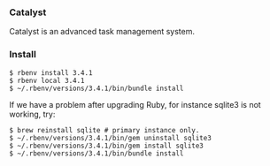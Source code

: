 ### Catalyst

Catalyst is an advanced task management system.

### Install

```
$ rbenv install 3.4.1
$ rbenv local 3.4.1
$ ~/.rbenv/versions/3.4.1/bin/bundle install
```

If we have a problem after upgrading Ruby, for instance sqlite3 is not working, try:

```
$ brew reinstall sqlite # primary instance only.
$ ~/.rbenv/versions/3.4.1/bin/gem uninstall sqlite3
$ ~/.rbenv/versions/3.4.1/bin/gem install sqlite3
$ ~/.rbenv/versions/3.4.1/bin/bundle install
```
